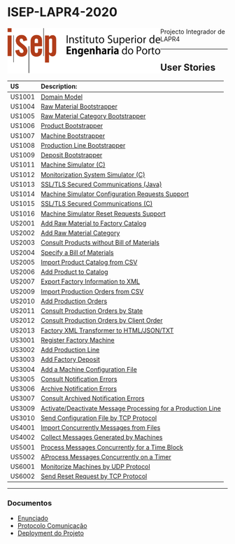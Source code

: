 # ISEP-LAPR4-2020

<img align="left" width="350" height="" src="/Files/isep_logo.png">

Projecto Integrador de LAPR4

----------------------------

## User Stories

| US  | Description:                                                              |
|:----|:------------------------------------------------------------------------|
| US1001 | [Domain Model](Documents/Analysis_and_Design/US1001_issue0/dm.md) |
| US1004 | [Raw Material Bootstrapper](Documents/Analysis_and_Design/US1004_issue1/Register_Material_Bootstrapper.md) |
| US1005 | [Raw Material Category Bootstrapper](Documents/Analysis_and_Design/US1005_issue2/Register_Material_Category_Bootstrapper.md) |
| US1006 | [Product Bootstrapper](Documents/Analysis_and_Design/US1006_issue3/RegisterProduct_Bootstrap.md) |
| US1007 | [Machine Bootstrapper](Documents/Analysis_and_Design/US1007_issue4/Machines_Bootstrap_US1007.md) |
| US1008 | [Production Line Bootstrapper](Documents/Analysis_and_Design/US1008_issue5n/Register_Production_Line_Bootstrap_US_1008.md) |
| US1009 | [Deposit Bootstrapper](Documents/Analysis_and_Design/US1009_issue6/Deposit_Bootstrap_US_1009.md) |
| US1011 | [Machine Simulator (C)](Documents/Analysis_and_Design/US1011_issue27/Machine_Simulator.md) |
| US1012 | [Monitorization System Simulator (C)](Documents/Analysis_and_Design/US1012_issue28/MachineSimulator_Monitoring_System.md) |
| US1013 | [SSL/TLS Secured Communications (Java)](Documents/Analysis_and_Design/US1013_issue43/SSL_TLS_SECURE_COMMUNICATIONS_1013.md) |
| US1014 | [Machine Simulator Configuration Requests Support](Documents/Analysis_and_Design/US1014_issue36/Pedidos_CONFIG_Simulador.md) |
| US1015 | [SSL/TLS Secured Communications (C)](Documents/Analysis_and_Design/US1015_issue37/protect_communications.md)|
| US1016 | [Machine Simulator Reset Requests Support](Documents/Analysis_and_Design/US1016_issue38/PedidosRESET_Simulador.md)|
| US2001 | [Add Raw Material to Factory Catalog](Documents/Analysis_and_Design/US2001_issue7/AddRawMaterialToTheCatalog.md) |
| US2002 | [Add Raw Material Category](Documents/Analysis_and_Design/US2002_issue8/Add_Raw_Material_Category_US2002.md)  |
| US2003 | [Consult Products without Bill of Materials](Documents/Analysis_and_Design/US2003_issue9/CheckProductsWithoutBOM.md)   |
| US2004 | [Specify a Bill of Materials](Documents/Analysis_and_Design/US2004_issue10/Specify_BOM_Item_2004.md)   |
| US2005 | [Import Product Catalog from CSV](Documents/Analysis_and_Design/US2005_issue11/Import_Products_Catalog_2005.md) |
| US2006 | [Add Product to Catalog](Documents/Analysis_and_Design/US2006_issue12/Add_Products_To_Product_Catalog_US2006.md)|
| US2007 | [Export Factory Information to XML](Documents/Analysis_and_Design/US2007_issue35/ExportFactoryInformationToAXMLFile.md)|
| US2009 | [Import Production Orders from CSV](Documents/Analysis_and_Design/US2009_issue19/import_prod_orders_from_csv.md)  |
| US2010 | [Add Production Orders](Documents/Analysis_and_Design/US2010_issue20/add_prod_order.md) |
| US2011 | [Consult Production Orders by State](Documents/Analysis_and_Design/US2011_issue21/consult_prod_orders_state.md) |
| US2012 | [Consult Production Orders by Client Order](Documents/Analysis_and_Design/US2012_issue22/consult_prod_orders_byOrder.md) |
| US2013 | [Factory XML Transformer to HTML/JSON/TXT](Documents/Analysis_and_Design/US2013_issue39/XML_Format_Transformer_2013.md) |
| US3001 | [Register Factory Machine](Documents/Analysis_and_Design/US3001_issue13/RegisterNewMachine.md) |
| US3002 | [Add Production Line](Documents/Analysis_and_Design/US3002_issue14/Specify_Production_Line_US_3002.md) |
| US3003 | [Add Factory Deposit](Documents/Analysis_and_Design/US3003_issue15/SpecifyDeposit.md) |
| US3004 | [Add a Machine Configuration File](Documents/Analysis_and_Design/US3004_issue23/AddAConfigurationFile.md) |
| US3005 | [Consult Notification Errors](Documents/Analysis_and_Design/US3005_issue24/Consult_Notification_Errors_US_3005.md) |
| US3006 | [Archive Notification Errors](Documents/Analysis_and_Design/US3006_issue25/Archive_Notification_Errors_3006.md) |
| US3007 | [Consult Archived Notification Errors](Documents/Analysis_and_Design/US3007_issue26/Consult_Archived_Notification_Errors_US_3007.md) |
| US3009 | [Activate/Deactivate Message Processing for a Production Line](Documents/Analysis_and_Design/US3009_issue42/SCM_US3009.md) |
| US3010 | [Send Configuration File by TCP Protocol](Documents/Analysis_and_Design/US3010_issue40/TCP_SEND_CONFIG_FILE_3010.md) |
| US4001 | [Import Concurrently Messages from Files](Documents/Analysis_and_Design/US4001_issue30/SCM_US4001.md) |
| US4002 | [Collect Messages Generated by Machines](Documents/Analysis_and_Design/US4002_issue31/SCM_US4002.md) |
| US5001 | [Process Messages Concurrently for a Time Block](Documents/Analysis_and_Design/US5001_issue33/SCM_US5001.md) |
| US5002 | [AProcess Messages Concurrently on a Timer](Documents/Analysis_and_Design/US5002_issue44/SCM_US5002.md) |
| US6001 | [Monitorize Machines by UDP Protocol](Documents/Analysis_and_Design/US6001_issue32/SMM_Monitorize_Machine_States_US_6001.md) |
| US6002 | [Send Reset Request by TCP Protocol](Documents/Analysis_and_Design/US6002_issue41/SMM_Request_Machine_Reset_US_6002.md) |

----------------------------------------------------------------------

### Documentos

* [Enunciado](Statements/enunciado.pdf)
* [Protocolo Comunicação](Statements/protocolo_comunicacao.pdf)
* [Deployment do Projeto](Statements/project_deploy.pdf)
